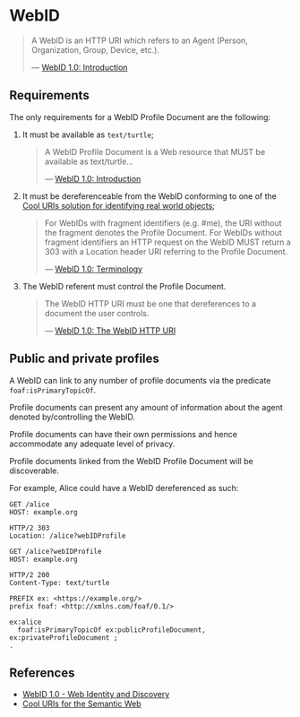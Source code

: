 # WebID

> A WebID is an HTTP URI which refers to an Agent (Person, Organization, Group, Device, etc.).
>
> ― [WebID 1.0: Introduction](https://www.w3.org/2005/Incubator/webid/spec/identity/#introduction)

## Requirements

The only requirements for a WebID Profile Document are the following:

1. It must be available as `text/turtle`;
    >  A WebID Profile Document is a Web resource that MUST be available as text/turtle...
    >
    > — [WebID 1.0: Introduction](https://www.w3.org/2005/Incubator/webid/spec/identity/#introduction)
2. It must be dereferenceable from the WebID conforming to one of the [Cool URIs solution for identifying real world objects](https://www.w3.org/TR/cooluris/#solutions);
    > For WebIDs with fragment identifiers (e.g. #me), the URI without the fragment denotes the Profile Document. For WebIDs without fragment identifiers an HTTP request on the WebID MUST return a 303 with a Location header URI referring to the Profile Document.
    >
    > — [WebID 1.0: Terminology](https://www.w3.org/2005/Incubator/webid/spec/identity/#terminology)
3. The WebID referent must control the Profile Document.
    > The WebID HTTP URI must be one that dereferences to a document the user controls.
    >
    > — [WebID 1.0: The WebID HTTP URI](https://www.w3.org/2005/Incubator/webid/spec/identity/#the-webid-http-uri)

## Public and private profiles

A WebID can link to any number of profile documents via the predicate `foaf:isPrimaryTopicOf`.

Profile documents can present any amount of information about the agent denoted by/controlling the WebID.

Profile documents can have their own permissions and hence accommodate any adequate level of privacy.

Profile documents linked from the WebID Profile Document will be discoverable.

For example, Alice could have a WebID dereferenced as such:

```http
GET /alice
HOST: example.org

HTTP/2 303
Location: /alice?webIDProfile

GET /alice?webIDProfile
HOST: example.org

HTTP/2 200
Content-Type: text/turtle

PREFIX ex: <https://example.org/>
prefix foaf: <http://xmlns.com/foaf/0.1/>

ex:alice
  foaf:isPrimaryTopicOf ex:publicProfileDocument, ex:privateProfileDocument ;
.
```

## References

- [WebID 1.0 - Web Identity and Discovery](https://www.w3.org/2005/Incubator/webid/spec/identity/)
- [Cool URIs for the Semantic Web](https://www.w3.org/TR/cooluris/#solutions)
